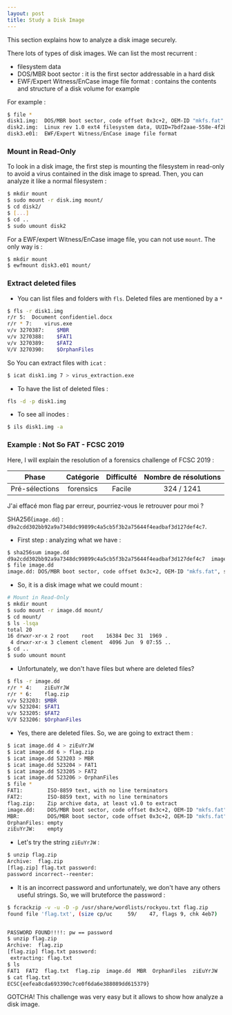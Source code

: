 ```yaml
---
layout: post
title: Study a Disk Image
---
```


This section explains how to analyze a disk image securely.

There lots of types of disk images. We can list the most recurrent : 
- filesystem data
- DOS/MBR boot sector : it is the first sector addressable in a hard disk
- EWF/Expert Witness/EnCase image file format : contains the contents and structure of a disk volume for example

For example : 

```sh
$ file *
disk1.img: 	DOS/MBR boot sector, code offset 0x3c+2, OEM-ID "mkfs.fat", sectors/cluster 4, root entries 512, Media descriptor 0xf8, sectors/FAT 200, sectors/track 32, heads 64, sectors 204800 (volumes > 32 MB), serial number 0x2b912b13, unlabeled, FAT (16 bit)
disk2.img: 	Linux rev 1.0 ext4 filesystem data, UUID=7bdf2aae-558e-4f2b-86aa-ae5e3b238f1c (extents) (large files) (huge files)
disk3.e01: 	EWF/Expert Witness/EnCase image file format
```

### Mount in Read-Only

To look in a disk image, the first step is mounting the filesystem in read-only to avoid a virus contained in the disk image to spread. Then, you can analyze it like a normal filesystem :

```sh
$ mkdir mount
$ sudo mount -r disk.img mount/
$ cd disk2/
$ [...]
$ cd ..
$ sudo umount disk2
```

For a EWF/expert Witness/EnCase image file, you can not use ```mount```. The only way is : 

```sh
$ mkdir mount
$ ewfmount disk3.e01 mount/
```

### Extract deleted files

- You can list files and folders with ```fls```. Deleted files are mentioned by a ```*```

```sh
$ fls -r disk1.img 
r/r 5:	Document confidentiel.docx
r/r * 7:	virus.exe
v/v 3270387:	$MBR
v/v 3270388:	$FAT1
v/v 3270389:	$FAT2
V/V 3270390:	$OrphanFiles
```
So You can extract files with ```icat``` : 

```sh
$ icat disk1.img 7 > virus_extraction.exe
```

- To have the list of deleted files : 

```sh
fls -d -p disk1.img
```

- To see all inodes : 

```sh
$ ils disk1.img -a
```

### Example : Not So FAT - FCSC 2019

Here, I will explain the resolution of a forensics challenge of FCSC 2019 : 

| Phase          | Catégorie    |   Difficulté  | Nombre de résolutions |
|:--------------:|:------------:|:-------------:|:---------------------:|
| Pré-sélections | forensics    |      Facile   |            324 / 1241 |

J'ai effacé mon flag par erreur, pourriez-vous le retrouver pour moi ?

SHA256(`image.dd`) : `d9a2cdd302bb92a9a7348dc99899c4a5cb5f3b2a75644f4eadbaf3d127def4c7`.

- First step : analyzing what we have : 
```sh
$ sha256sum image.dd
d9a2cdd302bb92a9a7348dc99899c4a5cb5f3b2a75644f4eadbaf3d127def4c7  image.dd
$ file image.dd
image.dd: DOS/MBR boot sector, code offset 0x3c+2, OEM-ID "mkfs.fat", sectors/cluster 4, reserved sectors 4, root entries 512, sectors 32768 (volumes <=32 MB), Media descriptor 0xf8, sectors/FAT 32, sectors/track 32, heads 64, serial number 0x3be84c04, unlabeled, FAT (16 bit)
```
- So, it is a disk image what we could mount : 
```sh
# Mount in Read-Only
$ mkdir mount
$ sudo mount -r image.dd mount/
$ cd mount/
$ ls -lsqa
total 20
16 drwxr-xr-x 2 root    root    16384 Dec 31  1969 .
 4 drwxr-xr-x 3 clement clement  4096 Jun  9 07:55 ..
$ cd ..
$ sudo umount mount
```
- Unfortunately, we don't have files but where are deleted files? 
```sh
$ fls -r image.dd 
r/r * 4:	ziEuYrJW
r/r * 6:	flag.zip
v/v 523203:	$MBR
v/v 523204:	$FAT1
v/v 523205:	$FAT2
V/V 523206:	$OrphanFiles
```
- Yes, there are deleted files. So, we are going to extract them : 
```sh
$ icat image.dd 4 > ziEuYrJW
$ icat image.dd 6 > flag.zip
$ icat image.dd 523203 > MBR
$ icat image.dd 523204 > FAT1
$ icat image.dd 523205 > FAT2
$ icat image.dd 523206 > OrphanFiles
$ file *
FAT1:        ISO-8859 text, with no line terminators
FAT2:        ISO-8859 text, with no line terminators
flag.zip:    Zip archive data, at least v1.0 to extract
image.dd:    DOS/MBR boot sector, code offset 0x3c+2, OEM-ID "mkfs.fat", sectors/cluster 4, reserved sectors 4, root entries 512, sectors 32768 (volumes <=32 MB), Media descriptor 0xf8, sectors/FAT 32, sectors/track 32, heads 64, serial number 0x3be84c04, unlabeled, FAT (16 bit)
MBR:         DOS/MBR boot sector, code offset 0x3c+2, OEM-ID "mkfs.fat", sectors/cluster 4, reserved sectors 4, root entries 512, sectors 32768 (volumes <=32 MB), Media descriptor 0xf8, sectors/FAT 32, sectors/track 32, heads 64, serial number 0x3be84c04, unlabeled, FAT (16 bit)
OrphanFiles: empty
ziEuYrJW:    empty
``` 
- Let's try the string ```ziEuYrJW``` : 
```sh
$ unzip flag.zip 
Archive:  flag.zip
[flag.zip] flag.txt password: 
password incorrect--reenter: 
```
- It is an incorrect password and unfortunately, we don't have any others useful strings. So, we will bruteforce the password : 

```sh
$ fcrackzip -v -u -D -p /usr/share/wordlists/rockyou.txt flag.zip 
found file 'flag.txt', (size cp/uc     59/    47, flags 9, chk 4eb7)


PASSWORD FOUND!!!!: pw == password
$ unzip flag.zip 
Archive:  flag.zip
[flag.zip] flag.txt password: 
 extracting: flag.txt                
$ ls
FAT1  FAT2  flag.txt  flag.zip  image.dd  MBR  OrphanFiles  ziEuYrJW
$ cat flag.txt 
ECSC{eefea8cda693390c7ce0f6da6e388089dd615379}
```

GOTCHA! 
This challenge was very easy but it allows to show how analyze a disk image. 
